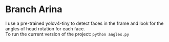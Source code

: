 # Branch Arina
I use a pre-trained yolov4-tiny to detect faces in the frame and look for the angles of head rotation for each face.  
To run the current version of the project:
```python angles.py```